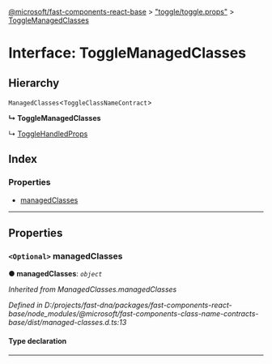 [@microsoft/fast-components-react-base](../README.md) > ["toggle/toggle.props"](../modules/_toggle_toggle_props_.md) > [ToggleManagedClasses](../interfaces/_toggle_toggle_props_.togglemanagedclasses.md)

# Interface: ToggleManagedClasses

## Hierarchy

 `ManagedClasses`<`ToggleClassNameContract`>

**↳ ToggleManagedClasses**

↳  [ToggleHandledProps](_toggle_toggle_props_.togglehandledprops.md)

## Index

### Properties

* [managedClasses](_toggle_toggle_props_.togglemanagedclasses.md#managedclasses)

---

## Properties

<a id="managedclasses"></a>

### `<Optional>` managedClasses

**● managedClasses**: *`object`*

*Inherited from ManagedClasses.managedClasses*

*Defined in D:/projects/fast-dna/packages/fast-components-react-base/node_modules/@microsoft/fast-components-class-name-contracts-base/dist/managed-classes.d.ts:13*

#### Type declaration

___

